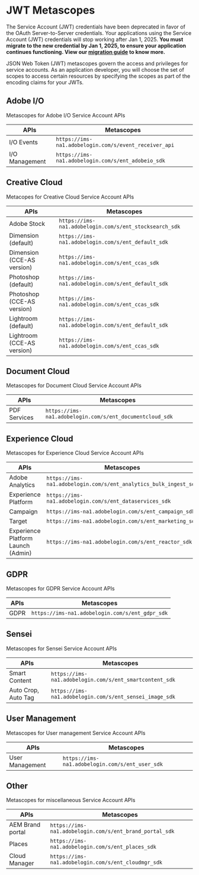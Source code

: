 # JWT Metascopes


<InlineAlert slots="text"/>

The Service Account (JWT) credentials have been deprecated in favor of the OAuth Server-to-Server credentials. Your applications using the Service Account (JWT) credentials will stop working after Jan 1, 2025. **You must migrate to the new credential by Jan 1, 2025, to ensure your application continues functioning. View our [migration guide](./ServerToServerAuthentication/migration.md) to know more.**

JSON Web Token (JWT) metascopes govern the access and privileges for service accounts. As an application developer, you will choose the set of scopes to access certain resources by specifying the scopes as part of the encoding claims for your JWTs.

## Adobe I/O

Metascopes for Adobe I/O Service Account APIs

| APIs           | Metascopes                                            |
| -------------- | ----------------------------------------------------- |
| I/O Events     | `https://ims-na1.adobelogin.com/s/event_receiver_api` |
| I/O Management | `https://ims-na1.adobelogin.com/s/ent_adobeio_sdk`    |

## Creative Cloud

Metacopes for Creative Cloud Service Account APIs

| APIs                       | Metascopes                                             |
| -------------------------- | ------------------------------------------------------ |
| Adobe Stock                | `https://ims-na1.adobelogin.com/s/ent_stocksearch_sdk` |
| Dimension (default)        | `https://ims-na1.adobelogin.com/s/ent_default_sdk`     |
| Dimension (CCE-AS version) | `https://ims-na1.adobelogin.com/s/ent_ccas_sdk`        |
| Photoshop (default)        | `https://ims-na1.adobelogin.com/s/ent_default_sdk`     |
| Photoshop (CCE-AS version) | `https://ims-na1.adobelogin.com/s/ent_ccas_sdk`        |
| Lightroom (default)        | `https://ims-na1.adobelogin.com/s/ent_default_sdk`     |
| Lightroom (CCE-AS version) | `https://ims-na1.adobelogin.com/s/ent_ccas_sdk`        |

## Document Cloud

Metascopes for Document Cloud Service Account APIs

| APIs         | Metascopes                                               |
| ------------ | -------------------------------------------------------- |
| PDF Services | `https://ims-na1.adobelogin.com/s/ent_documentcloud_sdk` |

## Experience Cloud

Metascopes for Experience Cloud Service Account APIs

| APIs                                             | Metascopes                                                             |
| ------------------------------------------------ | ---------------------------------------------------------------------- |
| Adobe Analytics                                  | `https://ims-na1.adobelogin.com/s/ent_analytics_bulk_ingest_sdk`       |
| Experience Platform                              | `https://ims-na1.adobelogin.com/s/ent_dataservices_sdk`                |
| Campaign                                         | `https://ims-na1.adobelogin.com/s/ent_campaign_sdk`                    |
| Target                                           | `https://ims-na1.adobelogin.com/s/ent_marketing_sdk`                   |
| Experience Platform Launch (Admin)               | `https://ims-na1.adobelogin.com/s/ent_reactor_sdk`               |


## GDPR

Metascopes for GDPR Service Account APIs

| APIs | Metascopes                                      |
| ---- | ----------------------------------------------- |
| GDPR | `https://ims-na1.adobelogin.com/s/ent_gdpr_sdk` |

## Sensei

Metascopes for Sensei Service Account APIs

| APIs                | Metascopes                                              |
| ------------------- | ------------------------------------------------------- |
| Smart Content       | `https://ims-na1.adobelogin.com/s/ent_smartcontent_sdk` |
| Auto Crop, Auto Tag | `https://ims-na1.adobelogin.com/s/ent_sensei_image_sdk` |

## User Management

Metascopes for User management Service Account APIs

| APIs            | Metascopes                                      |
| --------------- | ----------------------------------------------- |
| User Management | `https://ims-na1.adobelogin.com/s/ent_user_sdk` |

## Other

Metascopes for miscellaneous Service Account APIs

| APIs             | Metascopes                                              |
| ---------------- | ------------------------------------------------------- |
| AEM Brand portal | `https://ims-na1.adobelogin.com/s/ent_brand_portal_sdk` |
| Places           | `https://ims-na1.adobelogin.com/s/ent_places_sdk`       |
| Cloud Manager    | `https://ims-na1.adobelogin.com/s/ent_cloudmgr_sdk`     |
